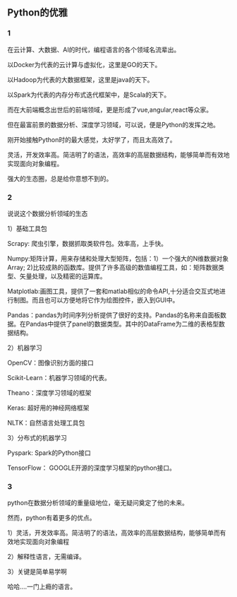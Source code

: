 ## Python的优雅 ##

### 1 ###

在云计算、大数据、AI的时代，编程语言的各个领域名流辈出。

以Docker为代表的云计算与虚拟化，这里是GO的天下。

以Hadoop为代表的大数据框架，这里是java的天下。

以Spark为代表的内存分布式迭代框架中，是Scala的天下。

而在大前端概念出世后的前端领域，更是形成了vue,angular,react等众家。

但在最富前景的数据分析、深度学习领域，可以说，便是Python的发挥之地。

刚开始接触Python时的最大感觉，太好学了，而且太高效了。

灵活，开发效率高。简洁明了的语法，高效率的高层数据结构，能够简单而有效地实现面向对象编程。

强大的生态圈，总是给你意想不到的。

### 2 ###

说说这个数据分析领域的生态

1）基础工具包

Scrapy: 爬虫引擎，数据抓取类软件包。效率高，上手快。

Numpy:矩阵计算，用来存储和处理大型矩阵，包括：1）一个强大的N维数据对象Array; 2)比较成熟的函数库。提供了许多高级的数值编程工具，如：矩阵数据类型、矢量处理，以及精密的运算库。

Matplotlab:画图工具，提供了一套和matlab相似的命令API,十分适合交互式地进行制图。而且也可以方便地将它作为绘图控件，嵌入到GUI中。

Pandas：pandas为时间序列分析提供了很好的支持。Pandas的名称来自面板数据。在Pandas中提供了panel的数据类型。其中的DataFrame为二维的表格型数据结构。

2）机器学习

OpenCV：图像识别方面的接口

Scikit-Learn：机器学习领域的代表。

Theano：深度学习领域的框架

Keras: 超好用的神经网络框架

NLTK：自然语言处理工具包

3）分布式的机器学习

Pyspark: Spark的Python接口

TensorFlow： GOOGLE开源的深度学习框架的python接口。

### 3 ###

python在数据分析领域的重量级地位，毫无疑问奠定了他的未来。

然而，python有着更多的优点。

1）灵活，开发效率高。简洁明了的语法，高效率的高层数据结构，能够简单而有效地实现面向对象编程

2）解释性语言，无需编译。

3）关键是简单易学啊  

哈哈....一门上瘾的语言。


